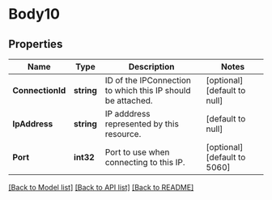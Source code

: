 # Body10

## Properties
Name | Type | Description | Notes
------------ | ------------- | ------------- | -------------
**ConnectionId** | **string** | ID of the IPConnection to which this IP should be attached. | [optional] [default to null]
**IpAddress** | **string** | IP adddress represented by this resource. | [default to null]
**Port** | **int32** | Port to use when connecting to this IP. | [optional] [default to 5060]

[[Back to Model list]](../README.md#documentation-for-models) [[Back to API list]](../README.md#documentation-for-api-endpoints) [[Back to README]](../README.md)

